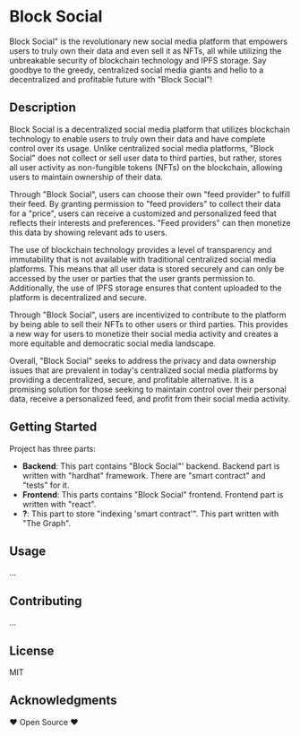 # Block Social
Block Social" is the revolutionary new social media platform that empowers users to truly own their data and even sell it as NFTs, all while utilizing the unbreakable security of blockchain technology and IPFS storage. Say goodbye to the greedy, centralized social media giants and hello to a decentralized and profitable future with "Block Social"!
## Description
Block Social is a decentralized social media platform that utilizes blockchain technology to enable users to truly own their data and have complete control over its usage. Unlike centralized social media platforms, "Block Social" does not collect or sell user data to third parties, but rather, stores all user activity as non-fungible tokens (NFTs) on the blockchain, allowing users to maintain ownership of their data.

Through "Block Social", users can choose their own "feed provider" to fulfill their feed. By granting permission to "feed providers" to collect their data for a "price", users can receive a customized and personalized feed that reflects their interests and preferences. "Feed providers" can then monetize this data by showing relevant ads to users.

The use of blockchain technology provides a level of transparency and immutability that is not available with traditional centralized social media platforms. This means that all user data is stored securely and can only be accessed by the user or parties that the user grants permission to. Additionally, the use of IPFS storage ensures that content uploaded to the platform is decentralized and secure.

Through "Block Social", users are incentivized to contribute to the platform by being able to sell their NFTs to other users or third parties. This provides a new way for users to monetize their social media activity and creates a more equitable and democratic social media landscape.

Overall, "Block Social" seeks to address the privacy and data ownership issues that are prevalent in today's centralized social media platforms by providing a decentralized, secure, and profitable alternative. It is a promising solution for those seeking to maintain control over their personal data, receive a personalized feed, and profit from their social media activity.
## Getting Started
Project has three parts:
- **Backend**: This part contains "Block Social"' backend. Backend part is written with "hardhat" framework. There are "smart contract" and "tests" for it.
- **Frontend**: This parts contains "Block Social" frontend. Frontend part is written with "react".
- **?**: This part to store "indexing 'smart contract'". This part written with "The Graph".
## Usage
...
## Contributing
...
## License
MIT
## Acknowledgments
❤️ Open Source ❤️
